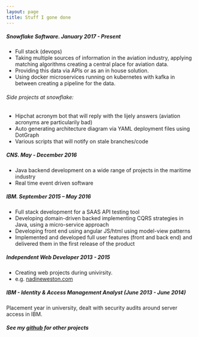 ```yaml
---
layout: page
title: Stuff I gone done
---
```


##### Snowflake Software. January 2017 - Present

- Full stack (devops)
- Taking multiple sources of information in the aviation industry, applying matching algorithms creating a central place for aviation data.
- Providing this data via APIs or as an in house solution. 
- Using docker microservices running on kubernetes with kafka in between creating a pipeline for the data.

###### Side projects at snowflake:

 - Hipchat acronym bot that will reply with the lijely answers (aviation acronyms are particularily bad)
 - Auto generating architecture diagram via YAML deployment files using DotGraph
 - Various scripts that will notify on stale branches/code

##### CNS. May - December 2016

- Java backend development on a wide range of projects in the maritime industry
- Real time event driven software

##### IBM. September 2015 – May 2016

 - Full stack development for a SAAS API testing tool
 - Developing domain-driven backed implementing CQRS strategies in Java, using a micro-service approach
 - Developing front end using angular JS/html using model-view patterns
 - Implemented and developed full user features (front and back end) and delivered them in the first release of the product

##### Independent Web Developer 2013 - 2015

 - Creating web projects during univirsity.
 - e.g. [nadineweston.com](http://nadineweston.com/) 

##### IBM - Identity & Access Management Analyst (June 2013 - June 2014)

Placement year in university, dealt with security audits around server access in IBM.

##### See my [github](https://github.com/podypodpod) for other projects
